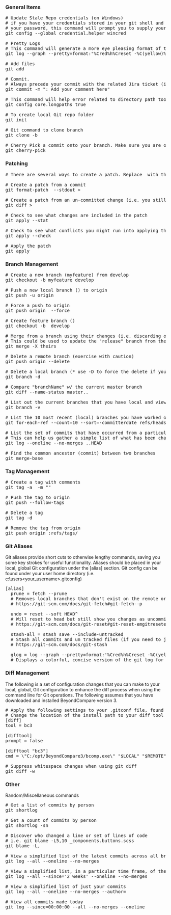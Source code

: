 ### General Items
<pre>
# Update Stale Repo credentials (on Windows)
# if you have your credentials stored in your git shell and you have recently changed
# your password, this command will prompt you to supply your new credentials
git config --global credential.helper wincred
  
# Pretty Logs
# This command will generate a more eye pleasing format of the commit log
git log --graph --pretty=format:"%Cred%h%Creset -%C(yellow)%d%Creset %s %Cgreen(%cr) %C(bold blue)<%an>%Creset" --abbrev-commit
  
# Add files
git add <file or folder name>
  
# Commit.
# Always precede your commit with the related Jira ticket (i.e. ES-1234)
git commit -m "<Jira_ticket_number>: Add your comment here"
  
# This command will help error related to directory path too long
git config core.longpaths true
  
# To create local Git repo folder
git init <repo_folder_name>
 
# Git command to clone branch
git clone -b <branch_name> <repo_url>
  
# Cherry Pick a commit onto your branch. Make sure you are on the branch that will receive the commit
git cherry-pick <commit_hash>
</pre>
  
### Patching
<pre>
# There are several ways to create a patch. Replace <your_patch_file.patch> with the file name and/or path to the file name if it does not reside in the same folder that you are executing the commands.
  
# Create a patch from a commit
git format-patch <commit_hash> --stdout > <your_patch_file.patch>
  
# Create a patch from an un-committed change (i.e. you still need to 'git add' or before you have 'git commit' ed a change)
git diff > <your_patch_file.patch>
  
# Check to see what changes are included in the patch
git apply --stat <your_patch_file.patch>
  
# Check to see what conflicts you might run into applying the patch, without actually applying the patch
git apply --check <your_patch_file.patch>
  
# Apply the patch
git apply <your_patch_file.patch>
</pre>

### Branch Management
<pre>
# Create a new branch (myfeature) from develop
git checkout -b myfeature develop
  
# Push a new local branch (<branch>) to origin
git push -u origin <branch>
 
# Force a push to origin
git push origin <branch> --force
  
# Create feature branch (<feature_branch>)
git checkout -b <feature_branch> develop
  
# Merge from a branch using their changes (i.e. discarding ours) at a specific commit on their branch
# This could be used to update the "release" branch from the "develop" branch at a specific commit
git merge -X theirs <branch_name> <commit_hash>
  
# Delete a remote branch (exercise with caution)
git push origin --delete <branch_name>
  
# Delete a local branch (* use -D to force the delete if you have unmerged changes)
git branch -d <branch_name>
  
# Compare "branchName" w/ the current master branch
git diff --name-status master..<branch_name>
  
# List out the current branches that you have local and view the HEAD commit on each
git branch -v
  
# List the 10 most recent (local) branches you have worked on (change count to see more or less)
git for-each-ref --count=10 --sort=-committerdate refs/heads/ --format="%(refname:short)"
  
# List the set of commits that have occurred from a particular commit (i.e. a TAG) up until HEAD
# This can help us gather a simple list of what has been changed
git log --oneline --no-merges <taggname_or_commit_hash>..HEAD
 
# Find the common ancestor (commit) between two branches
git merge-base <branch-A> <branch-B>
</pre>

### Tag Management
<pre>
# Create a tag with comments
git tag -a <release_number> -m "<your_comments>"
  
# Push the tag to origin
git push --follow-tags
  
# Delete a tag
git tag -d <release_number>
  
# Remove the tag from origin
git push origin :refs/tags/<release_number>
</pre>

### Git Aliases
Git aliases provide short cuts to otherwise lengthy commands, saving you some key strokes for useful functionality. Aliases should be placed in your local, global Git configuration under the [alias] section. Git config can be found under your user home directory (i.e. c:\users\<your_username>\.gitconfig)
<pre>
[alias]
  prune = fetch --prune
  # Removes local branches that don't exist on the remote origin
  # https://git-scm.com/docs/git-fetch#git-fetch--p
 
  undo = reset --soft HEAD^
  # Will reset to head but still show you changes as uncommitted... not as permanent as --hard
  # https://git-scm.com/docs/git-reset#git-reset-emgitresetemltmodegtltcommitgt
 
  stash-all = stash save --include-untracked
  # Stash all commits and un tracked files (if you need to jump to a new branch will in progress with another change on another branch)
  # https://git-scm.com/docs/git-stash
 
  glog = log --graph --pretty=format:'%Cred%h%Creset -%C(yellow)%d%Creset %s %Cgreen(%cr) %C(bold blue)<%an>%Creset'
  # Displays a colorful, concise version of the git log for the current branch
</pre>

### Diff Management
The following is a set of configuration changes that you can make to your local, global, Git configuration to enhance the diff process when using the command line for Git operations. 
The following assumes that you have downloaded and installed BeyondCompare version 3. 
<pre>
# Apply the following settings to your .gitconf file, found in your home, user directory (i.e. c:\users\<your_username>\.gitconfig
# Change the location of the install path to your diff tool listed below.
[diff]
tool = bc3
 
[difftool]
prompt = false
 
[difftool "bc3"]
cmd = \"C:/opt/BeyondCompare3/bcomp.exe\" "$LOCAL" "$REMOTE"
  
# Suppress whitespace changes when using git diff
git diff -w
</pre>

### Other
Random/Miscellaneous commands
<pre>
# Get a list of commits by person
git shortlog
  
# Get a count of commits by person
git shortlog -sn
  
# Discover who changed a line or set of lines of code
# i.e. git blame -L5,10 _components.buttons.scss
git blame -L<starting_lin_num>,<ending_line_num> <filepath>
  
# View a simplified list of the latest commits across all branches
git log --all --oneline --no-merges
  
# View a simplified list, in a particular time frame, of the latest commits across all branches
git log --all --since='2 weeks' --oneline --no-merges
  
# View a simplified list of just your commits
git log --all --oneline --no-merges --author=<your_email_address>
  
# View all commits made today
git log --since=00:00:00 --all --no-merges --oneline
</pre>